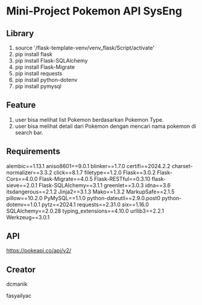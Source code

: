 # Mini-Project Pokemon API SysEng

## Library
1. source '/flask-template-venv/venv_flask/Script/activate'
2. pip install flask 
3. pip install Flask-SQLAlchemy
5. pip install Flask-Migrate
6. pip install requests
7. pip install python-dotenv
8. pip install pymysql

## Feature
1. user bisa melihat list Pokemon berdasarkan Pokemon Type.
2. user bisa melihat detail dari Pokemon dengan mencari nama pokemon di search bar.

## Requirements
alembic==1.13.1
aniso8601==9.0.1
blinker==1.7.0
certifi==2024.2.2
charset-normalizer==3.3.2
click==8.1.7
filetype==1.2.0
Flask==3.0.2
Flask-Cors==4.0.0
Flask-Migrate==4.0.5
Flask-RESTful==0.3.10
flask-sieve==2.0.1
Flask-SQLAlchemy==3.1.1
greenlet==3.0.3
idna==3.6
itsdangerous==2.1.2
Jinja2==3.1.3
Mako==1.3.2
MarkupSafe==2.1.5
pillow==10.2.0
PyMySQL==1.1.0
python-dateutil==2.9.0.post0
python-dotenv==1.0.1
pytz==2024.1
requests==2.31.0
six==1.16.0
SQLAlchemy==2.0.28
typing_extensions==4.10.0
urllib3==2.2.1
Werkzeug==3.0.1

## API
https://pokeapi.co/api/v2/

## Creator
dcmanik

fasyailyac
